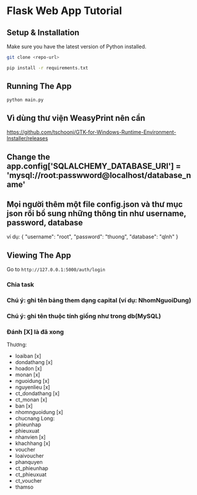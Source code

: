 # Flask Web App Tutorial

## Setup & Installation

Make sure you have the latest version of Python installed.

```bash
git clone <repo-url>
```

```bash
pip install -r requirements.txt
```

## Running The App

```bash
python main.py
```
## Vì dùng thư viện WeasyPrint nên cần
https://github.com/tschoonj/GTK-for-Windows-Runtime-Environment-Installer/releases
## Change the app.config['SQLALCHEMY_DATABASE_URI'] = 'mysql://root:passwword@localhost/database_name'
## Mọi người thêm một file config.json và thư mục json rồi bổ sung những thông tin như username, password, database
ví dụ:
{
    "username": "root",
    "password": "thuong",
    "database": "qlnh"
}


## Viewing The App

Go to `http://127.0.0.1:5000/auth/login`

### Chia task

### Chú ý: ghi tên bảng them dạng capital (ví dụ: NhomNguoiDung)

### Chú ý: ghi tên thuộc tính giống như trong db(MySQL)
### Đánh [X] là đã xong
Thương:

- loaiban [x]
- dondathang [x]
- hoadon [x]
- monan [x]
- nguoidung [x]
- nguyenlieu [x]
- ct_dondathang [x]
- ct_monan [x]
- ban [x]
- nhomnguoidung [x]
- chucnang
  Long:
- phieunhap
- phieuxuat
- nhanvien [x]
- khachhang [x]
- voucher
- loaivoucher
- phanquyen
- ct_phieunhap
- ct_phieuxuat
- ct_voucher
- thamso

